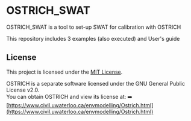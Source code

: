 # OSTRICH_SWAT
OSTRICH_SWAT is a tool to set-up SWAT for calibration with OSTRICH

This repository includes 3 examples (also executed) and User's guide

## License

This project is licensed under the [MIT License](LICENSE).

OSTRICH is a separate software licensed under the GNU General Public License v2.0.  
You can obtain OSTRICH and view its license at:
➡️ [https://www.civil.uwaterloo.ca/envmodelling/Ostrich.html](https://www.civil.uwaterloo.ca/envmodelling/Ostrich.html)
